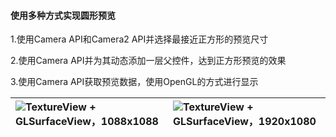 #### 使用多种方式实现圆形预览
1.使用Camera API和Camera2 API并选择最接近正方形的预览尺寸

2.使用Camera API并为其动态添加一层父控件，达到正方形预览的效果

3.使用Camera API获取预览数据，使用OpenGL的方式进行显示

| ![TextureView + GLSurfaceView，1088x1088](https://github.com/wangshengyang1996/GLCameraDemo/blob/master/PreviewSize_1088x1088.gif) | ![TextureView + GLSurfaceView，1920x1080](https://github.com/wangshengyang1996/GLCameraDemo/blob/master/PreviewSize_1920x1080.gif) 
|:-|:-|
